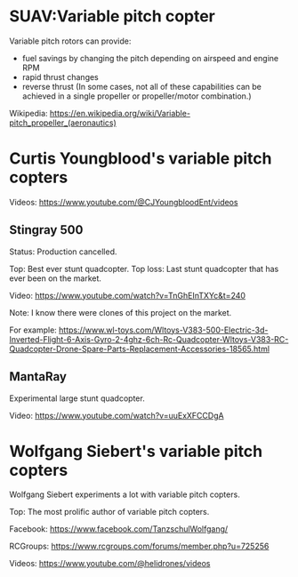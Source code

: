 SUAV:Variable pitch copter
==========================

Variable pitch rotors can provide:
- fuel savings by changing the pitch depending on airspeed and engine RPM
- rapid thrust changes
- reverse thrust
  (In some cases, not all of these capabilities can be achieved in a single propeller or propeller/motor combination.)

Wikipedia: https://en.wikipedia.org/wiki/Variable-pitch_propeller_(aeronautics)


# Curtis Youngblood's variable pitch copters

Videos: https://www.youtube.com/@CJYoungbloodEnt/videos

## Stingray 500

Status: Production cancelled.

Top: Best ever stunt quadcopter.
Top loss: Last stunt quadcopter that has ever been on the market.

Video: https://www.youtube.com/watch?v=TnGhEInTXYc&t=240

Note: I know there were clones of this project on the market.

For example: https://www.wl-toys.com/Wltoys-V383-500-Electric-3d-Inverted-Flight-6-Axis-Gyro-2-4ghz-6ch-Rc-Quadcopter-Wltoys-V383-RC-Quadcopter-Drone-Spare-Parts-Replacement-Accessories-18565.html

## MantaRay

Experimental large stunt quadcopter.

Video: https://www.youtube.com/watch?v=uuExXFCCDgA



# Wolfgang Siebert's variable pitch copters

Wolfgang Siebert experiments a lot with variable pitch copters.

Top: The most prolific author of variable pitch copters.

Facebook: https://www.facebook.com/TanzschulWolfgang/

RCGroups: https://www.rcgroups.com/forums/member.php?u=725256

Videos: https://www.youtube.com/@helidrones/videos

